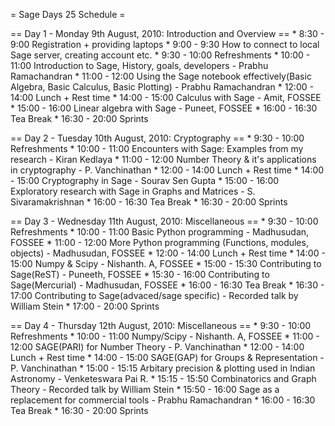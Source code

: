 = Sage Days 25 Schedule =

== Day 1 - Monday 9th August, 2010: Introduction and Overview ==
    * 8:30 - 9:00 Registration + providing laptops
    * 9:00 - 9:30 How to connect to local Sage server, creating account etc.
    * 9:30 - 10:00 Refreshments
    * 10:00 - 11:00 Introduction to Sage, History, goals, developers -  Prabhu Ramachandran
    * 11:00 - 12:00 Using the Sage notebook effectively(Basic Algebra, Basic Calculus, Basic Plotting) - Prabhu Ramachandran
    * 12:00 - 14:00 Lunch + Rest time
    * 14:00 - 15:00 Calculus with Sage - Amit, FOSSEE
    * 15:00 - 16:00 Linear algebra with Sage - Puneet, FOSSEE
    * 16:00 - 16:30 Tea Break
    * 16:30 - 20:00 Sprints

== Day 2 - Tuesday 10th August, 2010: Cryptography ==
    * 9:30 - 10:00 Refreshments
    * 10:00 - 11:00 Encounters with Sage: Examples from my research - Kiran Kedlaya
    * 11:00 - 12:00 Number Theory & it's applications in cryptography - P. Vanchinathan
    * 12:00 - 14:00 Lunch + Rest time 
    * 14:00 - 15:00 Cryptography in Sage - Sourav Sen Gupta
    * 15:00 - 16:00 Exploratory research with Sage in Graphs and Matrices - S. Sivaramakrishnan
    * 16:00 - 16:30 Tea Break
    * 16:30 - 20:00 Sprints

== Day 3 - Wednesday 11th August, 2010: Miscellaneous ==
    * 9:30 - 10:00 Refreshments
    * 10:00 - 11:00 Basic Python programming - Madhusudan, FOSSEE
    * 11:00 - 12:00 More Python programming (Functions, modules, objects) - Madhusudan, FOSSEE
    * 12:00 - 14:00 Lunch + Rest time 
    * 14:00 - 15:00 Numpy & Scipy - Nishanth. A, FOSSEE
    * 15:00 - 15:30 Contributing to Sage(ReST) - Puneeth, FOSSEE
    * 15:30 - 16:00 Contributing to Sage(Mercurial) - Madhusudan, FOSSEE 
    * 16:00 - 16:30 Tea Break
    * 16:30 - 17:00 Contributing to Sage(advaced/sage specific) - Recorded talk by William Stein
    * 17:00 - 20:00 Sprints

== Day 4 - Thursday 12th August, 2010: Miscellaneous ==
    * 9:30 - 10:00 Refreshments
    * 10:00 - 11:00 Numpy/Scipy - Nishanth. A, FOSSEE
    * 11:00 - 12:00 SAGE(PARI) for Number Theory - P. Vanchinathan
    * 12:00 - 14:00 Lunch + Rest time 
    * 14:00 - 15:00 SAGE(GAP) for Groups & Representation - P. Vanchinathan
    * 15:00 - 15:15 Arbitary precision & plotting used in Indian Astronomy - Venketeswara Pai R.
    * 15:15 - 15:50 Combinatorics and Graph Theory - Recorded talk by William Stein
    * 15:50 - 16:00 Sage as a replacement for commercial tools - Prabhu Ramachandran
    * 16:00 - 16:30 Tea Break
    * 16:30 - 20:00 Sprints

